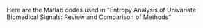 Here are the Matlab codes used in "Entropy Analysis of Univariate Biomedical Signals: Review and Comparison of Methods"

